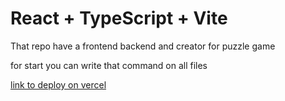 # React + TypeScript + Vite

That repo have a frontend backend and creator for puzzle game

for start you can write that command on all files

[link to deploy on vercel](https://puzzles-game.vercel.app/)